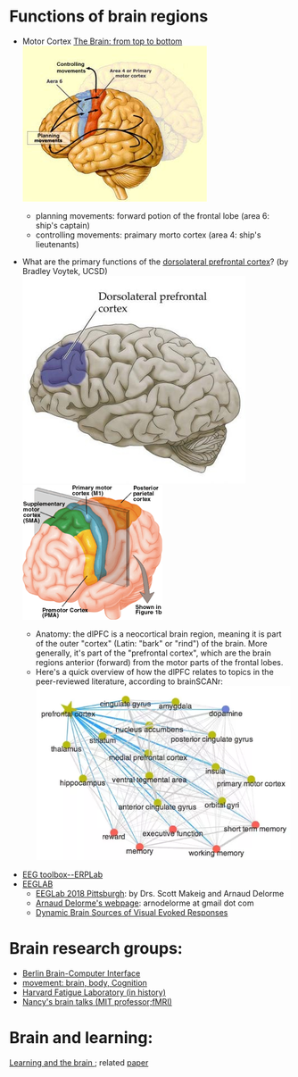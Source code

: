 
# Functions of brain regions 
  - Motor Cortex [The Brain: from top to bottom](http://thebrain.mcgill.ca/flash/d/d_06/d_06_cr/d_06_cr_mou/d_06_cr_mou.html)
	  ![motor_cortex](/pics/motor_cortex.jpg)
    - planning movements: forward potion of the frontal lobe (area 6: ship's captain)
	- controlling movements: praimary morto cortex (area 4: ship's lieutenants)
	
  - What are the primary functions of the [dorsolateral prefrontal cortex](https://www.quora.com/Neuroanatomy-What-are-the-primary-functions-of-the-dorsolateral-prefrontal-cortex)? (by Bradley Voytek, UCSD)
      ![dlPFC](/pics/dorsolateral_prefrontal_cortex.jpg)    ![cortex](/pics/cortex.gif)  
	- Anatomy: the dlPFC is a neocortical brain region, meaning it is part of the outer "cortex" (Latin: "bark" or "rind") of the brain. More generally, it's part of the "prefrontal cortex", which are the brain regions anterior (forward) from the motor parts of the frontal lobes. 
    - Here's a quick overview of how the dlPFC relates to topics in the peer-reviewed literature, according to brainSCANr:
	    ![dlPFC_functions](/pics/dlPFC_functions.png)
	




* [EEG toolbox--ERPLab](https://github.com/lucklab/erplab)
* [EEGLAB](https://sccn.ucsd.edu/eeglab/index.php)
  - [EEGLab 2018 Pittsburgh](https://sccn.ucsd.edu/wiki/EEGLAB_2018_Pittsburgh): by Drs. Scott Makeig and Arnaud Delorme
  - [Arnaud Delorme's webpage](http://arnauddelorme.com/): arnodelorme at gmail dot com
  - [Dynamic Brain Sources of Visual Evoked Responses](https://sccn.ucsd.edu/science2002.html)
  


# Brain research groups:
  - [Berlin Brain-Computer Interface](https://github.com/bbci)
  - [movement: brain, body, Cognition](https://www.facebook.com/movement2017/)
  - [Harvard Fatigue Laboratory (in history)](http://www.humankinetics.com/excerpts/excerpts/harvard-fatigue-laboratory-influential-in-promoting-exercise-physiology-research)
  - [Nancy's brain talks (MIT professor;fMRI)](https://nancysbraintalks.mit.edu/)


# Brain and learning:
[Learning and the brain ](https://www.learningandthebrain.com/blog/technology-and-divided-attention/); related [paper](https://link.springer.com/article/10.1007/s10739-014-9387-y)
